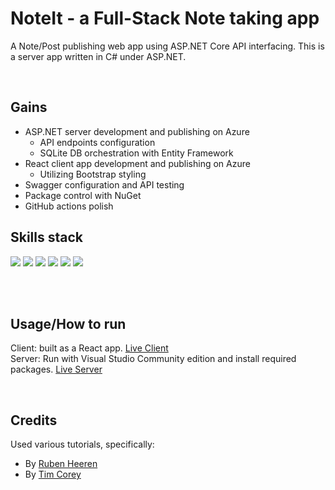 # NoteIt - a Full-Stack Note taking app

A Note/Post publishing web app using ASP.NET Core API interfacing.
This is a server app written in C# under ASP.NET.

<br>

## Gains
- ASP.NET server development and publishing on Azure
    - API endpoints configuration
    - SQLite DB orchestration with Entity Framework
- React client app development and publishing on Azure
    - Utilizing Bootstrap styling
- Swagger configuration and API testing
- Package control with NuGet
- GitHub actions polish

## Skills stack
![](https://shields.io/badge/-asp.net-purple?logo=dotnet&style=plastic)
![](https://shields.io/badge/-azure-blue?logo=microsoftazure&style=plastic)
![](https://shields.io/badge/-react-blue?logo=react&style=plastic)
![](https://shields.io/badge/-swagger-gray?logo=swagger&style=plastic)
![](https://shields.io/badge/-sqlite-blue?logo=sqlite&style=plastic)
![](https://shields.io/badge/-bootstrap-grey?logo=bootstrap&style=plastic)



<br><br>

## Usage/How to run
Client: built as a React app. [Live Client](https://black-sky-0b2e82303.3.azurestaticapps.net/)<br>
Server: Run with Visual Studio Community edition and install required packages. [Live Server](https://noteit-aspnetserver.azurewebsites.net/index.html)


<br>

## Credits
Used various tutorials, specifically:
- By [Ruben Heeren](https://youtu.be/I9QUsAhbKhg)
- By [Tim Corey](https://youtu.be/q-ZuYF_O-gk)